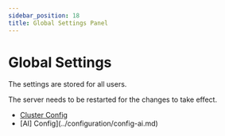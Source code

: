 ```yaml
---
sidebar_position: 18
title: Global Settings Panel
---
```

# Global Settings

The settings are stored for all users. 

The server needs to be restarted for the changes to take effect.

* [Cluster Config](../configuration/config-clusters.md)
* [AI] Config](../configuration/config-ai.md)

